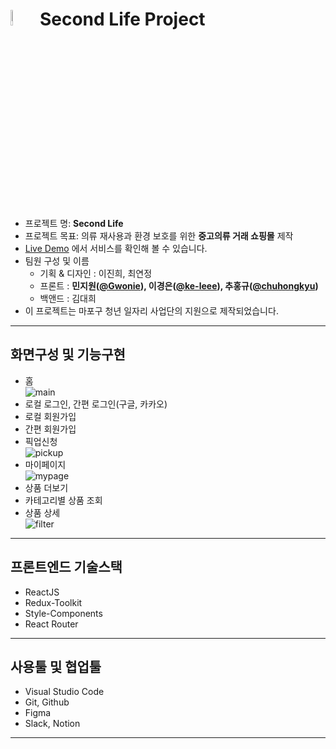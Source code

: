 <h1>
<img src="https://user-images.githubusercontent.com/60383706/195504384-cf5bbc8e-f663-4470-a603-1d9ee15165ca.png" width="8%" height="8%" \> Second Life Project
</h1>

- 프로젝트 명: **Second Life**
- 프로젝트 목표: 의류 재사용과 환경 보호를 위한 **중고의류 거래 쇼핑몰** 제작
- [Live Demo](https://mapo-project.github.io/SecondLife-frontend/) 에서 서비스를 확인해 볼 수 있습니다.
- 팀원 구성 및 이름
  - 기획 & 디자인 : 이진희, 최연정
  - 프론트 : **민지원([@Gwonie](https://github.com/Gwonie)), 이경은([@ke-leee](https://github.com/ke-leee)), 추홍규([@chuhongkyu](https://github.com/chuhongkyu))**
  - 백앤드 : 김대희
- 이 프로젝트는 마포구 청년 일자리 사업단의 지원으로 제작되었습니다.

---

## 화면구성 및 기능구현

- 홈   
![main](https://user-images.githubusercontent.com/60383706/195486492-a4c39c60-96df-41ad-ad8d-e06e0160db49.gif)   
- 로컬 로그인, 간편 로그인(구글, 카카오)
- 로컬 회원가입
- 간편 회원가입
- 픽업신청   
![pickup](https://user-images.githubusercontent.com/60383706/195486496-a470eee2-4a24-4f3d-8e5d-453d27d71cbc.gif)
- 마이페이지   
![mypage](https://user-images.githubusercontent.com/60383706/195486495-0c8f7888-2831-4989-882c-881d110af07b.gif)   
- 상품 더보기
- 카테고리별 상품 조회
- 상품 상세   
![filter](https://user-images.githubusercontent.com/60383706/195486487-c41bbaf8-948a-46cb-a64a-ece37776839e.gif)   

---

## 프론트엔드 기술스택

- ReactJS
- Redux-Toolkit
- Style-Components
- React Router

---

## 사용툴 및 협업툴

- Visual Studio Code
- Git, Github
- Figma
- Slack, Notion
---
